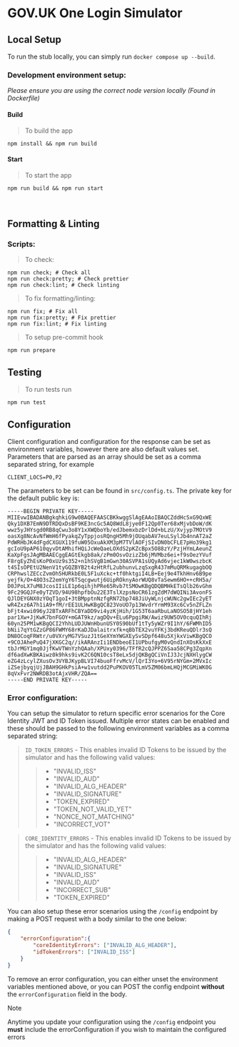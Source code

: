 # GOV.UK One Login Simulator

## Local Setup

To run the stub locally, you can simply run `docker compose up --build`.
<br />

### Development environment setup:

_Please ensure you are using the correct node version locally (Found in Dockerfile)_

#### Build

> To build the app

```shell script
npm install && npm run build
```

#### Start

> To start the app

```shell script
npm run build && npm run start
```

<br />

## Formatting & Linting

### Scripts:

> To check:

```shell script
npm run check; # Check all
npm run check:pretty; # Check prettier
npm run check:lint; # Check linting
```

> To fix formatting/linting:

```shell script
npm run fix; # Fix all
npm run fix:pretty; # Fix prettier
npm run fix:lint; # Fix linting
```

> To setup pre-commit hook

```shell script
npm run prepare
```

## Testing

> To run tests run

```shell script
npm run test
```

## Configuration
Client configuration and configuration for the response can be set as environment variables, however there are also default values set.
Parameters that are parsed as an array should be set as a comma separated string, for example
```
CLIENT_LOCS=P0,P2
```
The parameters to be set can be found in `src/config.ts`. The private key for the default public key is:

```
-----BEGIN PRIVATE KEY-----
MIIEvwIBADANBgkqhkiG9w0BAQEFAASCBKkwggSlAgEAAoIBAQCZddHcSxG9QxWE
Qky1DXB7EmN9DTRDQxDsBF9KE3ncGc5AQ8WdL8jye0F12Qp0Ter68xMjvbDoW/dK
wwz5yJHYsgd0RB8qCwu3o8Y1xXWQboYb/edJbemxbzDrlDd+bLzU/Xvjyp7MOtV9
oasXg8NcAvNfWmH6fPyakqZyTppjosRQngH5Mh9jOUqabAV7euLSylJb4nnAT2aZ
PdWRHbJK4dFgdCXGUX119fuW05OxuAkXM3pM7TVlAOFjSIvDN0bCFLE7pHo39kg1
gcIoU9pAP610qyvDtAMhifHQiJcWeQaeLOXdS2pKZcBpx5O88zY/PzjHYmLAeunZ
KaXpFgsJAgMBAAECggEAGtEkgb8ak/zPm0OsvOzizZb6jMVMbz6ei+f9sOezYVuf
F8rgEyZhEsKoP0xUz9s352+n1hSVgB1mGwn30ASVPA1sUQyAd6vjec1kW0wszbcK
t4SIsOPEtU2NenV1tyGQZBYB2t4zHtRfL2ubhunvLzqSxgR437mMuQRMkugagbOQ
CRPhwslZECcZvmOh5HURkbE0L5F1uXckc+tf0hktgiI4LB+Eej9e4TkhHnv6B9pe
yejfk/O+48O3sZ2emYgY6TSqcgwutj6UipROknyAorWUQ8vTaSewm6HO++cRH5a/
D0JPoLX7uM8JcosIIiLE1p6qihjhPRe65Rvb7tSMOwKBgQDQBMHkETsQlb26vGhm
9Fc29GQJFe0yTZVD/94U98hpfbOu22E3TslXzpsNoCR61zgZdM7dWQINi3AvonFS
QJlDEYGNX0zYOqT1goI+3tBMpptnNzfgRN72bp748JiUyWLnjcWUNc2gwIEc2yET
wR4Zxz6A7h1iA9+fM/rEE1ULHwKBgQC823VoUO7p13WvdrYrmM93Xc6Cv5nZFLZn
bFjt4xwi096yJ2BTxARFhCBYaDD9vi4yzKjHih/1G53T6aaRbuLaNOSO58jHY1eh
par1Xw+JjKwK7bnFGOY+mGAT9kz/agDQv+ELu6PpgiRW/Awiz9UW5OV0cquQIhRj
60yn25PM1wKBgQCI2YhhLUDJUWnHbunUSY0S90bUf1tTy5yWZr9I1hY/6FWMhID5
bNii7qYtGZzGP86FWMY68rKaDJDalaitrxfk+qBbTEX2vuYFKj3bdKReuQDlr3sQ
DN8OCoqFRWtr/u0VXryMG7VSuzJ1tGeXYmYWGXEySvSDpf648u5XjkxViwKBgQCO
+9COJAhePuQ47jXKGC2q//ikARAnzIi1ENDbeoEI1UPbufgyM0vQndInXOsKkXxE
tbJrMGY1mq0JjfKwVTWnYzhQAah/XPUxy0396/TFfR2cQJPPZ6Saa58CPg3ZqpXn
df6adXwKBKAiwz0k9hks9ivK2C6QN10csT8eLx5djQKBgQCiVnIJ3JcjNXHlygCW
eZG4zLcylZXusOv3VYBJKypBLVI74buoFfrvMcV/lQrI3Yo+6V95rNYGm+2MVxIc
iZSejbyqjUjJBAH9GHkPsiA+w1vutdd2PuPKOV05TLmV5ZM06bmLHQjMCGMiWK0G
8qVxFvr2NWRDB3otAjxVHR/ZQA==
-----END PRIVATE KEY-----
```

### Error configuration:

You can setup the simulator to return specific error scenarios for the Core Identity JWT and ID Token issued. Multiple error states can be enabled and these should be passed to the following environment variables as a comma separated string:

> `ID_TOKEN_ERRORS` - This enables invalid ID Tokens to be issued by the simulator and has the following valid values:
>
> > - "INVALID_ISS"
> > - "INVALID_AUD"
> > - "INVALID_ALG_HEADER"
> > - "INVALID_SIGNATURE"
> > - "TOKEN_EXPIRED"
> > - "TOKEN_NOT_VALID_YET"
> > - "NONCE_NOT_MATCHING"
> > - "INCORRECT_VOT"

> `CORE_IDENTITY_ERRORS` - This enables invalid ID Tokens to be issued by the simulator and has the following valid values:
>
> > - "INVALID_ALG_HEADER"
> > - "INVALID_SIGNATURE"
> > - "INVALID_ISS"
> > - "INVALID_AUD"
> > - "INCORRECT_SUB"
> > - "TOKEN_EXPIRED"

You can also setup these error scenarios using the `/config` endpoint by making a POST request with a body similar to the one below:

```json
{
    "errorConfiguration":{
        "coreIdentityErrors": ["INVALID_ALG_HEADER"], 
        "idTokenErrors": ["INVALID_ISS"]
    }
}
```
To remove an error configuration, you can either unset the environment variables mentioned above, or you can POST the config endpoint **without** the `errorConfiguration` field in the body. 

> [!NOTE]  
> Anytime you update your configuration using the `/config` endpoint you **must** include the errorConfiguration if you wish to maintain the configured errors